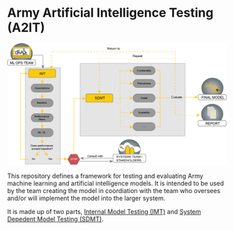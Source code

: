 # Army Artificial Intelligence Testing (A2IT)

![Diagram](https://github.com/mlte-team/a2it/blob/9561858a7ae593a4f0f390a59435173dcb839300/MLTE%20Diagram%202.png)

This repository defines a framework for testing and evaluating Army machine learning and artificial intelligence models. It is intended to be used by the team creating the model in coordiation with the team who oversees and/or will implement the model into the larger system.  


It is made up of two parts, [Internal Model Testing (IMT)](framework/0_IMT.md) and [System Depedent Model Testing (SDMT)](framework/1_SDMT.md).
